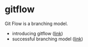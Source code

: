 # gitflow

Git Flow is a branching model.

- introducing gitflow ([link](https://datasift.github.io/gitflow/IntroducingGitFlow.html))
- successful branching model ([link](http://nvie.com/posts/a-successful-git-branching-model/))

